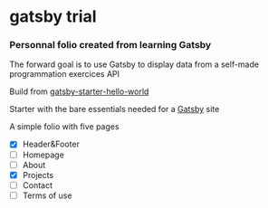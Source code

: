 # gatsby trial

### Personnal folio created from learning Gatsby  
The forward goal is to use Gatsby to display data from a self-made programmation exercices API  

Build from [gatsby-starter-hello-world](https://github.com/gatsbyjs/gatsby-starter-hello-world)

Starter with the bare essentials needed for a [Gatsby](https://www.gatsbyjs.org/) site  

A simple folio with five pages  

- [x] Header&Footer  
- [ ] Homepage  
- [ ] About  
- [x] Projects  
- [ ] Contact  
- [ ] Terms of use